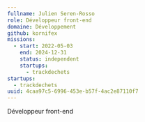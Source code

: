 ```yaml
---
fullname: Julien Seren-Rosso
role: Développeur front-end
domaine: Développement
github: kornifex
missions:
  - start: 2022-05-03
    end: 2024-12-31
    status: independent
    startups:
      - trackdechets
startups:
  - trackdechets
uuid: 4caa97c5-6996-453e-b57f-4ac2e87110f7
---
```

Développeur front-end